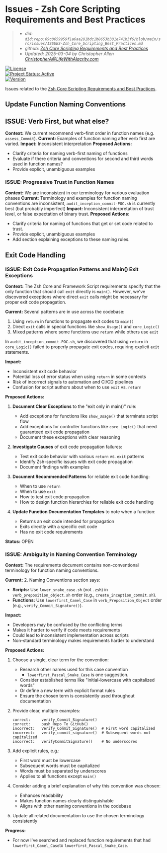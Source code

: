 # Issues - Zsh Core Scripting Requirements and Best Practices
> - _did: `did:repo:69c8659959f1a6aa281bdc1b8653b381e741b3f6/blob/main/src/issues/ISSUES-Zsh_Core_Scripting_Best_Practices.md`_
> - _github: [Zsh Core Scripting Requirements and Best Practices](https://github.com/OpenIntegrityProject/core/blob/main/src/issues/ISSUES-Zsh_Core_Scripting_Best_Practices.md)_
> - _Updated: 2025-03-04 by Christopher Allen <ChristopherA@LifeWithAlacrity.com>_

[![License](https://img.shields.io/badge/License-BSD_2--Clause--Patent-blue.svg)](https://spdx.org/licenses/BSD-2-Clause-Patent.html)  
[![Project Status: Active](https://www.repostatus.org/badges/latest/wip.svg)](https://www.repostatus.org/#wip)  
[![Version](https://img.shields.io/badge/version-0.1.0-blue.svg)](CHANGELOG.md)

Issues related to the [Zsh Core Scripting Requirements and Best Practices](https://github.com/OpenIntegrityProject/core/blob/main/src/requirements/REQUIREMENTS-Zsh_Core_Scripting_Best_Practices.md).

## Update Function Naming Conventions

## ISSUE: Verb First, but what else?
**Context:** We current recommend verb-first order in function names (e.g. `assess_Commit`).
**Current:** Examples of function naming after verb first are varied.
**Impact:** Inconsistent interpretation
**Proposed Actions:**
- Clarify criteria for naming verb-first naming of functions
- Evaluate if there criteria and conventions for second and third words used in function names?
- Provide explicit, unambiguous examples

### ISSUE: Progressive Trust in Function Names
**Context:** We are inconsistent in our terminology for various evaluation phases
**Current:** Terminology and examples for function naming conventions are inconsistent, `audit_inception_commit-POC.sh` is currently best (but probably imperfect)
**Impact:** Inconsistent interpretation of trust level, or false expectation of binary trust.
**Proposed Actions:**
- Clarify criteria for naming of functions that get or set code related to trust.
- Provide explicit, unambiguous examples
- Add section explaining exceptions to these naming rules.

## Exit Code Handling

### ISSUE: Exit Code Propagation Patterns and Main() Exit Exceptions
**Context:** The Zsh Core and Framework Script requirements specify that the only function that should call `exit` directly is `main()`. However, we've discovered exceptions where direct `exit` calls might be necessary for proper exit code propagation.

**Current:** Several patterns are in use across the codebase:
1. Using `return` in functions to propagate exit codes to `main()`
2. Direct `exit` calls in special functions like `show_Usage()` and `core_Logic()`
3. Mixed patterns where some functions use `return` while others use `exit`

In `audit_inception_commit-POC.sh`, we discovered that using `return` in `core_Logic()` failed to properly propagate exit codes, requiring explicit `exit` statements.

**Impact:** 
- Inconsistent exit code behavior
- Potential loss of error status when using `return` in some contexts
- Risk of incorrect signals to automation and CI/CD pipelines
- Confusion for script authors about when to use `exit` vs. `return`

**Proposed Actions:**
1. **Document Clear Exceptions** to the "exit only in main()" rule:
   - Add exceptions for functions like `show_Usage()` that terminate script flow
   - Add exceptions for controller functions like `core_Logic()` that need guaranteed exit code propagation
   - Document these exceptions with clear reasoning

2. **Investigate Causes** of exit code propagation failures:
   - Test exit code behavior with various `return` vs. `exit` patterns
   - Identify Zsh-specific issues with exit code propagation
   - Document findings with examples

3. **Document Recommended Patterns** for reliable exit code handling:
   - When to use `return`
   - When to use `exit`
   - How to test exit code propagation
   - How to design function hierarchies for reliable exit code handling

4. **Update Function Documentation Templates** to note when a function:
   - Returns an exit code intended for propagation
   - Exits directly with a specific exit code
   - Has no exit code requirements

**Status:** OPEN

### ISSUE: Ambiguity in Naming Convention Terminology 
**Context:** The requirements document contains non-conventional terminology for function naming conventions. 

**Current:** 
2. Naming Conventions section says:
   - **Scripts:** Use `lower_snake_case.sh` (not `.zsh`) in `verb_preposition_object.sh` order (e.g., `create_inception_commit.sh`).
   - **Functions:** Use `lowerfirst_Camel_Case` in `verb_Preposition_Object` order (e.g., `verify_Commit_Signature()`).

**Impact:** 
- Developers may be confused by the conflicting terms
- Makes it harder to verify if code meets requirements
- Could lead to inconsistent implementation across scripts
- Non-standard terminology makes requirements harder to understand

**Proposed Actions:**
1. Choose a single, clear term for the convention:
   - Research other names used for this case convention
     - `lowerfirst_Pascal_Snake_Case` is one suggestion.
   - Consider established terms like "initial-lowercase with capitalized words"
   - Or define a new term with explicit format rules
   - Ensure the chosen term is consistently used throughout documentation

2. Provide clear, multiple examples:
    ```
    correct:     verify_Commit_Signature()
    correct:     push_Repo_To_GitHub()
    incorrect:   Verify_Commit_Signature()  # First word capitalized
    incorrect:   verify_commit_signature()  # Subsequent words not capitalized
    incorrect:   verifyCommitSignature()    # No underscores
    ```
3. Add explicit rules, e.g.:
   - First word must be lowercase
   - Subsequent words must be capitalized
   - Words must be separated by underscores
   - Applies to all functions except `main()`

4. Consider adding a brief explanation of why this convention was chosen:
   - Enhances readability
   - Makes function names clearly distinguishable
   - Aligns with other naming conventions in the codebase

5. Update all related documentation to use the chosen terminology consistently

**Progress:**
- For now I've searched and replaced function requirements that had `lowerfirst_Camel_Case`to `lowerfirst_Pascal_Snake_Case`.